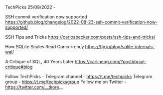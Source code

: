 TechPicks 25/08/2022 -

SSH commit verification now supported
https://github.blog/changelog/2022-08-23-ssh-commit-verification-now-supported/

SSH Tips and Tricks
https://carlosbecker.com/posts/ssh-tips-and-tricks/

How SQLite Scales Read Concurrency
https://fly.io/blog/sqlite-internals-wal/

A Critique of SQL, 40 Years Later
https://carlineng.com/?postid=sql-critique#blog

Follow TechPicks -
Telegram channel - https://t.me/techpicks
Telegram group - https://t.me/techpicksgroup
Follow me on Twitter - https://twitter.com/__tkore__